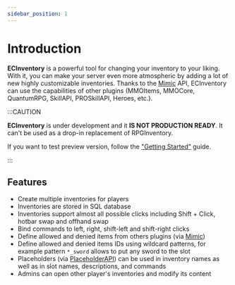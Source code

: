 ```yaml
---
sidebar_position: 1
---
```


# Introduction

**ECInventory** is a powerful tool for changing your inventory to your liking.
With it, you can make your server even more atmospheric by adding a lot of new highly customizable inventories.
Thanks to the [Mimic] API, ECInventory can use the capabilities of other plugins (MMOItems, MMOCore, QuantumRPG, SkillAPI, PROSkillAPI, Heroes, etc.).

:::CAUTION

**ECInventory** is under development and it **IS NOT PRODUCTION READY**.
It can't be used as a drop-in replacement of RPGInventory.

If you want to test preview version, follow the ["Getting Started"](usage/getting-started.md) guide.

:::

## Features

- Create multiple inventories for players
- Inventories are stored in SQL database
- Inventories support almost all possible clicks including Shift + Click, hotbar swap and offhand swap
- Bind commands to left, right, shift-left and shift-right clicks
- Define allowed and denied items from others plugins (via [Mimic])
- Define allowed and denied items IDs using wildcard patterns, for example pattern `*_sword` allows to put any sword to the slot
- Placeholders (via [PlaceholderAPI]) can be used in inventory names as well as in slot names, descriptions, and commands
- Admins can open other player's inventories and modify its content

[placeholderapi]: https://www.spigotmc.org/resources/6245/
[mimic]: https://www.spigotmc.org/resources/82515/
